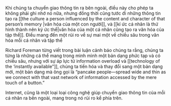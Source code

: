 Khi chúng ta chuyển giao thông tin ra bên ngoài, điều này cho phép ta không phải ghi nhớ nó nữa, nhưng đồng thời cũng tước đi những thông tin tạo ra [[the culture a person influenced by the content and character of that person’s memory |văn hóa của một con người]], và [[kí ức cá nhân là thứ hình thành nên ký ức thể|văn hóa của một cá nhân cũng tạo ra văn hóa của tập thể]]. Điều mang đến một rủi ro về sự mai một về chiều sâu trong văn hóa mỗi cá nhân và tập thể

Richard Foreman từng viết trong bài luận cảnh báo chúng ta rằng, chúng ta từng là những cá thể mang trong mình mình một bản dạng phức tạp và có chiều sâu, nhưng với sự áp lực từ information overload và [[technology of the ‘instantly available"]], chúng ta tiến hóa và thay đổi sang một bản dạng mới, một bản dạng mà ông gọi là “pancake people—spread wide and thin as we connect with that vast network of information accessed by the mere touch of a button.”

Internet, cũng là một loại loại công nghệ giúp chuyển giao thông tin của mỗi cá nhân ra bên ngoài, mang trong nó rủi ro kể phía trên.